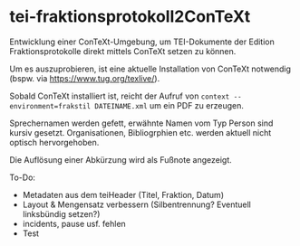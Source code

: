 # tei-fraktionsprotokoll2ConTeXt
Entwicklung einer ConTeXt-Umgebung, um TEI-Dokumente der Edition Fraktionsprotokolle direkt mittels ConTeXt setzen zu können.

Um es auszuprobieren, ist eine aktuelle Installation von ConTeXt notwendig (bspw. via https://www.tug.org/texlive/).

Sobald ConTeXt installiert ist, reicht der Aufruf von `context --environment=frakstil DATEINAME.xml` um ein PDF zu erzeugen.

Sprechernamen werden gefett, erwähnte Namen vom Typ Person sind kursiv gesetzt. Organisationen, Bibliogrphien etc. werden aktuell nicht optisch hervorgehoben.

Die Auflösung einer Abkürzung wird als Fußnote angezeigt.



To-Do:
- Metadaten aus dem teiHeader (Titel, Fraktion, Datum)
- Layout & Mengensatz verbessern (Silbentrennung? Eventuell linksbündig setzen?)
- incidents, pause usf. fehlen
- Test
